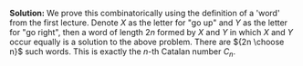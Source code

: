 **Solution:** We prove this combinatorically using the definition of a 'word' from the first lecture. Denote $X$ as the letter for "go up" and $Y$ as the letter for "go right", then a word of length $2n$ formed by $X$ and $Y$ in which $X$ and $Y$ occur equally is a solution to the above problem. There are ${2n \choose n}$ such words. This is exactly the $n$-th Catalan number $C_n$.